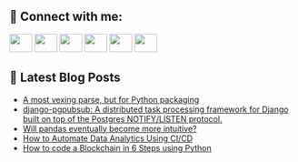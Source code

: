 ## 🔎 Connect with me:
[<img height="32" width="40" src="https://cdn.jsdelivr.net/npm/simple-icons@v5/icons/telegram.svg" />](https://t.me/bullbesh)
[<img height="32" width="40" src="https://cdn.jsdelivr.net/npm/simple-icons@v5/icons/vk.svg" />](https://vk.com/bullbesh)
[<img height="32" width="40" src="https://cdn.jsdelivr.net/npm/simple-icons@v5/icons/twitter.svg" />](https://twitter.com/bullbesh1)
[<img height="32" width="40" src="https://cdn.jsdelivr.net/npm/simple-icons@v5/icons/instagram.svg" />](https://www.instagram.com/bullbesh)
[<img height="32" width="40" src="https://cdn.jsdelivr.net/npm/simple-icons@v5/icons/reddit.svg" />](https://www.reddit.com/user/bullbesh)
[<img height="32" width="40" src="https://cdn.jsdelivr.net/npm/simple-icons@v5/icons/youtube.svg" />](https://www.youtube.com/channel/UCtfjRs6uzgq5mfm8S06WTcg)

## 📕 Latest Blog Posts
<!-- BLOG-POST-LIST:START -->
- [A most vexing parse, but for Python packaging](https://www.reddit.com/r/Python/comments/uls7uy/a_most_vexing_parse_but_for_python_packaging/)
- [django-pgpubsub: A distributed task processing framework for Django built on top of the Postgres NOTIFY/LISTEN protocol.](https://www.reddit.com/r/Python/comments/ulrn4g/djangopgpubsub_a_distributed_task_processing/)
- [Will pandas eventually become more intuitive?](https://www.reddit.com/r/Python/comments/ulrhff/will_pandas_eventually_become_more_intuitive/)
- [How to Automate Data Analytics Using CI/CD](https://www.reddit.com/r/Python/comments/ulqv1c/how_to_automate_data_analytics_using_cicd/)
- [How to code a Blockchain in 6 Steps using Python](https://www.reddit.com/r/Python/comments/ulq8nc/how_to_code_a_blockchain_in_6_steps_using_python/)
<!-- BLOG-POST-LIST:END -->
